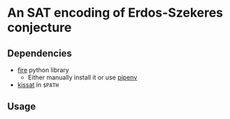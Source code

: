 # An SAT encoding of Erdos-Szekeres conjecture

## Dependencies

- [fire](https://github.com/google/python-fire) python library
  - Either manually install it or use [pipenv](https://pypi.org/project/pipenv/)
- [kissat](https://github.com/arminbiere/kissat) in `$PATH`

## Usage
